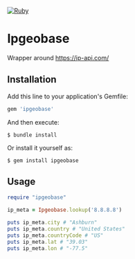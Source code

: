 [![Ruby](https://github.com/greenfrontend/ipgeobase/actions/workflows/main.yml/badge.svg)](https://github.com/greenfrontend/ipgeobase/actions/workflows/main.yml)

# Ipgeobase

Wrapper around https://ip-api.com/

## Installation

Add this line to your application's Gemfile:

```ruby
gem 'ipgeobase'
```

And then execute:

    $ bundle install

Or install it yourself as:

    $ gem install ipgeobase

## Usage

```ruby
require "ipgeobase"

ip_meta = Ipgeobase.lookup('8.8.8.8')

puts ip_meta.city # "Ashburn"
puts ip_meta.country # "United States"
puts ip_meta.countryCode # "US"
puts ip_meta.lat # "39.03"
puts ip_meta.lon # "-77.5"
```
